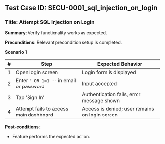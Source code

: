 ## Test Case ID: SECU-0001_sql_injection_on_login
### Title: Attempt SQL Injection on Login
**Summary**: Verify functionality works as expected.

**Preconditions**: Relevant precondition setup is completed.

**Scenario 1**

| # | Step                                     | Expected Behavior                                           |
|---|------------------------------------------|-------------------------------------------------------------|
| 1 | Open login screen                        | Login form is displayed                                    |
| 2 | Enter `' OR 1=1 --` in email or password | Input accepted                                              |
| 3 | Tap 'Sign In'                            | Authentication fails, error message shown                  |
| 4 | Attempt fails to access main dashboard   | Access is denied; user remains on login screen             |



**Post-conditions**:
- Feature performs the expected action.
